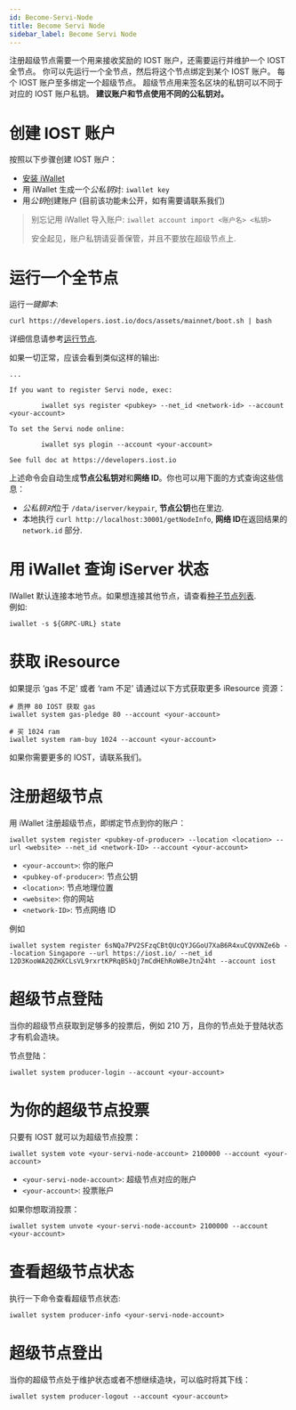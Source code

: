 ```yaml
---
id: Become-Servi-Node
title: Become Servi Node
sidebar_label: Become Servi Node
---
```


注册超级节点需要一个用来接收奖励的 IOST 账户，还需要运行并维护一个 IOST 全节点。
你可以先运行一个全节点，然后将这个节点绑定到某个 IOST 账户。
每个 IOST 账户至多绑定一个超级节点。
超级节点用来签名区块的私钥可以不同于对应的 IOST 账户私钥。
**建议账户和节点使用不同的公私钥对。**

# 创建 IOST 账户

按照以下步骤创建 IOST 账户：

- [安装 iWallet](4-running-iost-node/iWallet.md#install)
- 用 iWallet 生成一个*公私钥*对: `iwallet key`
- 用*公钥*创建账户 (目前该功能未公开，如有需要请联系我们)

> 别忘记用 iWallet 导入账户: `iwallet account import <账户名> <私钥>`
>
> 安全起见，账户私钥请妥善保管，并且不要放在超级节点上.

# 运行一个全节点

运行*一键脚本*:

```
curl https://developers.iost.io/docs/assets/mainnet/boot.sh | bash
```

详细信息请参考[运行节点](4-running-iost-node/Deployment.md).

如果一切正常，应该会看到类似这样的输出:

```
...

If you want to register Servi node, exec:

        iwallet sys register <pubkey> --net_id <network-id> --account <your-account>

To set the Servi node online:

        iwallet sys plogin --account <your-account>

See full doc at https://developers.iost.io
```

上述命令会自动生成**节点公私钥对**和**网络 ID**。你也可以用下面的方式查询这些信息：

- *公私钥对*位于 `/data/iserver/keypair`, **节点公钥**也在里边.
- 本地执行 `curl http://localhost:30001/getNodeInfo`, **网络 ID**在返回结果的 `network.id` 部分.

# 用 iWallet 查询 iServer 状态

IWallet 默认连接本地节点。如果想连接其他节点，请查看[种子节点列表](4-running-iost-node/Deployment.md#seed-node-list).  
例如:

```
iwallet -s ${GRPC-URL} state
```

# 获取 iResource

如果提示 ‘gas 不足’ 或者 ‘ram 不足’ 请通过以下方式获取更多 iResource 资源：

```
# 质押 80 IOST 获取 gas
iwallet system gas-pledge 80 --account <your-account>

# 买 1024 ram
iwallet system ram-buy 1024 --account <your-account>
```

如果你需要更多的 IOST，请联系我们。

# 注册超级节点

用 iWallet 注册超级节点，即绑定节点到你的账户：

```
iwallet system register <pubkey-of-producer> --location <location> --url <website> --net_id <network-ID> --account <your-account>
```

- `<your-account>`: 你的账户
- `<pubkey-of-producer>`: 节点公钥
- `<location>`: 节点地理位置
- `<website>`: 你的网站
- `<network-ID>`: 节点网络 ID

例如

```
iwallet system register 6sNQa7PV2SFzqCBtQUcQYJGGoU7XaB6R4xuCQVXNZe6b --location Singapore --url https://iost.io/ --net_id 12D3KooWA2QZHXCLsVL9rxrtKPRqBSkQj7mCdHEhRoW8eJtn24ht --account iost
```

# 超级节点登陆

当你的超级节点获取到足够多的投票后，例如 210 万，且你的节点处于登陆状态才有机会造块。

节点登陆：

```
iwallet system producer-login --account <your-account>
```

# 为你的超级节点投票

只要有 IOST 就可以为超级节点投票：

```
iwallet system vote <your-servi-node-account> 2100000 --account <your-account>
```

- `<your-servi-node-account>`: 超级节点对应的账户
- `<your-account>`: 投票账户

如果你想取消投票：

```
iwallet system unvote <your-servi-node-account> 2100000 --account <your-account>
```

# 查看超级节点状态

执行一下命令查看超级节点状态:

```
iwallet system producer-info <your-servi-node-account>
```

# 超级节点登出

当你的超级节点处于维护状态或者不想继续造块，可以临时将其下线：

```
iwallet system producer-logout --account <your-account>
```
